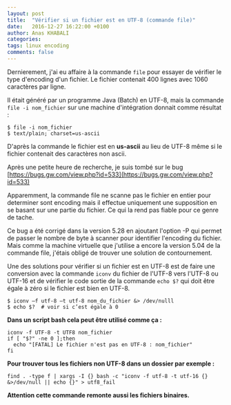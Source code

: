 ```yaml
---
layout: post
title:  "Vérifier si un fichier est en UTF-8 (commande file)"
date:   2016-12-27 16:22:00 +0100
author: Anas KHABALI
categories: 
tags: linux encoding
comments: false
---
```

Dernierement, j'ai eu affaire à la commande `file` pour essayer de vérifier le type d'encoding d'un fichier.
Le fichier contenait 400 lignes avec 1060 caractères par ligne.

Il était généré par un programme Java (Batch) en UTF-8, mais la commande `file -i nom_fichier` sur une machine d'intégration donnait comme résultat :

```
$ file -i nom_fichier
$ text/plain; charset=us-ascii
```
D'après la commande le fichier est en **us-ascii** au lieu de UTF-8 même si le fichier contenait des caractères non ascii.

Après une petite heure de recherche, je suis tombé sur le bug [https://bugs.gw.com/view.php?id=533](https://bugs.gw.com/view.php?id=533)

Apparemment, la commande file ne scanne pas le fichier en entier pour determiner sont encoding mais il effectue uniquement une supposition en se basant sur une partie du fichier.
Ce qui la rend pas fiable pour ce genre de tache.

Ce bug a été corrigé dans la version 5.28 en ajoutant l'option -P qui permet de passer le nombre de byte à scanner pour identifier l'encoding du fichier.
Mais comme la machine virtuelle que j'utilise a encore la version 5.04 de la commande file, j'étais obligé de trouver une solution de contournement.

Une des solutions pour vérifier si un fichier est en UTF-8 est de faire une conversion avec la commande `iconv` du fichier de l'UTF-8 vers l'UTF-8 ou UTF-16 et de vérifier le code sortie de la commande `echo $?` qui doit être égale à zéro si le fichier est bien en UTF-8.  

```
$ iconv –f utf-8 –t utf-8 nom_du_fichier &> /dev/nulll
$ echo $?  # voir si c’est égale à 0
```

**Dans un script bash cela peut être utilisé comme ça :**

```
iconv -f UTF-8 -t UTF8 nom_fichier
if [ "$?" -ne 0 ];then
  echo "[FATAL] Le fichier n'est pas en UTF-8 : nom_fichier"
fi
```

**Pour trouver tous les fichiers non UTF-8 dans un dossier par exemple :**

```
find . -type f | xargs -I {} bash -c "iconv -f utf-8 -t utf-16 {} &>/dev/null || echo {}" > utf8_fail
```

**Attention cette commande remonte aussi les fichiers binaires.**

